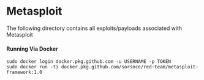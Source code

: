 # Metasploit

The following directory contains all exploits/payloads associated with Metasploit

#### Running Via Docker
```
sudo docker login docker.pkg.github.com -u USERNAME -p TOKEN
sudo docker run -ti docker.pkg.github.com/sorsnce/red-team/metasploit-framework:1.0
```
